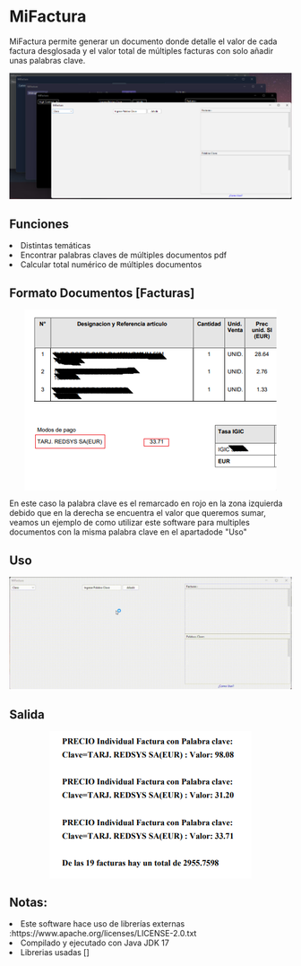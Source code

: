 # MiFactura
<p>MiFactura permite generar un documento donde detalle el valor de cada factura desglosada y  el valor total  de  múltiples facturas  con solo añadir unas palabras clave.</p>
<img  src="https://github.com/AcoranGonzalezMoray/MiFactura/blob/main/img/img.png" />

## Funciones
<li>Distintas temáticas</li>
<li>Encontrar palabras claves de múltiples documentos pdf</li>
<li>Calcular total numérico de múltiples documentos</li>

## Formato Documentos [Facturas]
<div align="center">
<img align="center" src="https://github.com/AcoranGonzalezMoray/MiFactura/blob/main/img/formato_.png" />
</div>
<p>En este caso la palabra clave es el remarcado en rojo en la zona izquierda debido que en la derecha se encuentra el valor que queremos sumar, veamos un ejemplo de como utilizar este software para multiples documentos con la misma palabra clave en el apartadode "Uso" </p>

## Uso
<img src="https://github.com/AcoranGonzalezMoray/MiFactura/blob/main/img/20221112_200218.gif"/>

## Salida
<div align="center">
<img align="center" src="https://github.com/AcoranGonzalezMoray/MiFactura/blob/main/img/salida.png" />
</div>

## Notas:
<li> Este software hace uso de librerías  externas :https://www.apache.org/licenses/LICENSE-2.0.txt </li>
<li> Compilado y ejecutado con Java JDK 17</li>
<li> Librerias usadas [] </li>

